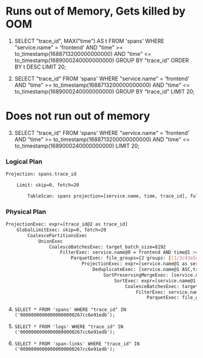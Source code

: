 # Runs out of Memory, Gets killed by OOM

1. SELECT "trace_id", MAX("time") AS t FROM 'spans' WHERE "service.name" = 'frontend' AND "time" >= to_timestamp(1688713200000000000) AND "time" <= to_timestamp(1689000240000000000) GROUP BY "trace_id" ORDER BY t DESC LIMIT 20;

2. SELECT "trace_id" FROM 'spans' WHERE "service.name" = 'frontend' AND "time" >= to_timestamp(1688713200000000000) AND "time" <= to_timestamp(1689000240000000000) GROUP BY "trace_id" LIMIT 20;

# Does not run out of memory

3. SELECT "trace_id" FROM 'spans' WHERE "service.name" = 'frontend' AND "time" >= to_timestamp(1688713200000000000) AND "time" <= to_timestamp(1689000240000000000) LIMIT 20;

### Logical Plan

```bash
Projection: spans.trace_id

    Limit: skip=0, fetch=20

        TableScan: spans projection=[service.name, time, trace_id], full_filters=[spans.service.name = Dictionary(Int32, Utf8("frontend")), spans.time >= TimestampNanosecond(1688713200000000000, None), spans.time <= TimestampNanosecond(1689000240000000000, None)], fetch=20
```

### Physical Plan

```bash
ProjectionExec: expr=[trace_id@2 as trace_id]
    GlobalLimitExec: skip=0, fetch=20
        CoalescePartitionsExec
            UnionExec
                CoalesceBatchesExec: target_batch_size=8192
                    FilterExec: service.name@0 = frontend AND time@1 >= 1688713200000000000 AND time@1 <= 1689000240000000000
                        ParquetExec: file_groups={2 groups: [[1/3/43a5cfe042906bdb21727b26e30883262ec8ff4f7b30d59eb3906cfcb828cd91/02a04d8e-e31c-4a14-a287-a77dc1820df7.parquet], [1/3/43a5cfe042906bdb21727b26e30883262ec8ff4f7b30d59eb3906cfcb828cd91/d0f8798c-ca80-433e-8d29-be3c7492f7fd.parquet]]}, projection=[service.name, time, trace_id], output_ordering=[service.name@0 ASC], predicate=service.name@5 = frontend AND time@9 >= 1688713200000000000 AND time@9 <= 1689000240000000000, pruning_predicate=service.name_min@0 <= frontend AND frontend <= service.name_max@1 AND time_max@2 >= 1688713200000000000 AND time_min@3 <= 1689000240000000000
                            ProjectionExec: expr=[service.name@1 as service.name, time@3 as time, trace_id@4 as trace_id]
                                DeduplicateExec: [service.name@1 ASC,trace_id@4 ASC,span_id@2 ASC,time@3 ASC]
                                    SortPreservingMergeExec: [service.name@1 ASC,trace_id@4 ASC,span_id@2 ASC,time@3 ASC,__chunk_order@0 ASC]
                                        SortExec: expr=[service.name@1 ASC,trace_id@4 ASC,span_id@2 ASC,time@3 ASC,__chunk_order@0 ASC]
                                            CoalesceBatchesExec: target_batch_size=8192
                                                FilterExec: service.name@1 = frontend AND time@3 >= 1688713200000000000 AND time@3 <= 1689000240000000000
                                                    ParquetExec: file_groups={10 groups: [[1/3/25a784d7942535df9ef4d026e24922682e3fb22583d4329da020367fed84efe8/169e5e5c-dcb6-4089-8f9f-d39bce4ab6bc.parquet, 1/3/25a784d7942535df9ef4d026e24922682e3fb22583d4329da020367fed84efe8/5c05e20f-69dd-40bc-a828-688456940c24.parquet, 1/3/25a784d7942535df9ef4d026e24922682e3fb22583d4329da020367fed84efe8/d9113bee-6244-41f2-84a9-03b104b246b4.parquet, 1/3/25a784d7942535df9ef4d026e24922682e3fb22583d4329da020367fed84efe8/f532bc39-d052-49cb-aef4-145014e1b7e4.parquet, 1/3/25a784d7942535df9ef4d026e24922682e3fb22583d4329da020367fed84efe8/0b28d0e1-2d12-4819-a660-cb844655e15e.parquet, ...], [1/3/25a784d7942535df9ef4d026e24922682e3fb22583d4329da020367fed84efe8/ba01c02c-b38d-4adb-8f20-a68c993874ba.parquet, 1/3/25a784d7942535df9ef4d026e24922682e3fb22583d4329da020367fed84efe8/3b4326c3-d16b-436f-b5ab-cd6681aeb3bf.parquet, 1/3/25a784d7942535df9ef4d026e24922682e3fb22583d4329da020367fed84efe8/56c04fd7-c5cb-4d4b-be4f-888140c0ec9f.parquet, 1/3/25a784d7942535df9ef4d026e24922682e3fb22583d4329da020367fed84efe8/f370107b-b7b1-47db-9198-4dbfada7e2fb.parquet, 1/3/25a784d7942535df9ef4d026e24922682e3fb22583d4329da020367fed84efe8/6fa26594-a9c0-4bae-82bd-696f97571158.parquet, ...], [1/3/25a784d7942535df9ef4d026e24922682e3fb22583d4329da020367fed84efe8/6e330dd5-6856-4134-8cc4-f4e2bf96fd2b.parquet, 1/3/25a784d7942535df9ef4d026e24922682e3fb22583d4329da020367fed84efe8/fc5daa2e-3007-472c-ab9d-a64ba834cd0e.parquet, 1/3/25a784d7942535df9ef4d026e24922682e3fb22583d4329da020367fed84efe8/3107d952-b4ef-4f4c-8b13-a4dc8236c66a.parquet, 1/3/25a784d7942535df9ef4d026e24922682e3fb22583d4329da020367fed84efe8/63ca1a54-0a28-4938-9f26-2323cbe318ad.parquet, 1/3/25a784d7942535df9ef4d026e24922682e3fb22583d4329da020367fed84efe8/80ab19f8-e0b9-4659-8b63-be98406083af.parquet, ...], [1/3/25a784d7942535df9ef4d026e24922682e3fb22583d4329da020367fed84efe8/b6a5c8cd-4253-402b-bdc4-8cb829fad874.parquet, 1/3/25a784d7942535df9ef4d026e24922682e3fb22583d4329da020367fed84efe8/3b696809-6f86-46d3-8497-cfe2aee1907f.parquet, 1/3/25a784d7942535df9ef4d026e24922682e3fb22583d4329da020367fed84efe8/e547e24a-f3a3-4cf0-b019-c5f934b4c539.parquet, 1/3/25a784d7942535df9ef4d026e24922682e3fb22583d4329da020367fed84efe8/9313f401-e15f-45f9-9ff6-52f660230ab4.parquet, 1/3/25a784d7942535df9ef4d026e24922682e3fb22583d4329da020367fed84efe8/badfed4f-2065-41b4-8754-02147cd15feb.parquet, ...], [1/3/25a784d7942535df9ef4d026e24922682e3fb22583d4329da020367fed84efe8/64ce5a05-e9e8-46a8-8389-09914564177e.parquet, 1/3/25a784d7942535df9ef4d026e24922682e3fb22583d4329da020367fed84efe8/e0c8cba1-978b-48a9-81a5-dc8f745117a3.parquet, 1/3/25a784d7942535df9ef4d026e24922682e3fb22583d4329da020367fed84efe8/84ee9663-6114-4e7b-8171-d9b7a466ef45.parquet, 1/3/25a784d7942535df9ef4d026e24922682e3fb22583d4329da020367fed84efe8/4b41cb50-8e42-4dd4-aa75-65c0b4730730.parquet, 1/3/25a784d7942535df9ef4d026e24922682e3fb22583d4329da020367fed84efe8/145ea4bc-9d39-474c-8281-e966606efc3b.parquet, ...], ...]}, projection=[__chunk_order, service.name, span_id, time, trace_id], predicate=service.name@5 = frontend AND time@9 >= 1688713200000000000 AND time@9 <= 1689000240000000000, pruning_predicate=service.name_min@0 <= frontend AND frontend <= service.name_max@1 AND time_max@2 >= 1688713200000000000 AND time_min@3 <= 1689000240000000000
```

4. `SELECT * FROM 'spans' WHERE "trace_id" IN ('00000000000000000000267cc6e91edb');`

5. `SELECT * FROM 'logs' WHERE "trace_id" IN ('00000000000000000000267cc6e91edb');`

6. `SELECT * FROM 'span-links' WHERE "trace_id" IN ('00000000000000000000267cc6e91edb');`
